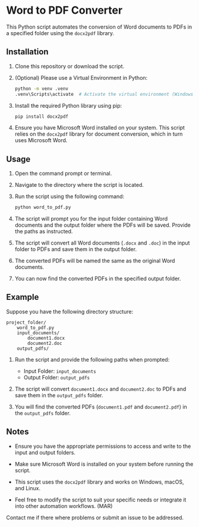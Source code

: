 # Word to PDF Converter

This Python script automates the conversion of Word documents to PDFs in a specified folder using the `docx2pdf` library.

## Installation

1. Clone this repository or download the script.

2. (Optional) Please use a Virtual Environment in Python:

   ```bash
   python -m venv .venv
   .venv\Scripts\activate  # Activate the virtual environment (Windows)
   ```

3. Install the required Python library using pip:

   ```bash
   pip install docx2pdf
   ```

4. Ensure you have Microsoft Word installed on your system. This script relies on the `docx2pdf` library for document conversion, which in turn uses Microsoft Word.

## Usage

1. Open the command prompt or terminal.

2. Navigate to the directory where the script is located.

3. Run the script using the following command:

   ```bash
   python word_to_pdf.py
   ```

4. The script will prompt you for the input folder containing Word documents and the output folder where the PDFs will be saved. Provide the paths as instructed.

5. The script will convert all Word documents (`.docx` and `.doc`) in the input folder to PDFs and save them in the output folder.

6. The converted PDFs will be named the same as the original Word documents.

7. You can now find the converted PDFs in the specified output folder.

## Example

Suppose you have the following directory structure:

```
project_folder/
    word_to_pdf.py
    input_documents/
        document1.docx
        document2.doc
    output_pdfs/
```

1. Run the script and provide the following paths when prompted:

   - Input Folder: `input_documents`
   - Output Folder: `output_pdfs`

2. The script will convert `document1.docx` and `document2.doc` to PDFs and save them in the `output_pdfs` folder.

3. You will find the converted PDFs (`document1.pdf` and `document2.pdf`) in the `output_pdfs` folder.

## Notes

- Ensure you have the appropriate permissions to access and write to the input and output folders.

- Make sure Microsoft Word is installed on your system before running the script.

- This script uses the `docx2pdf` library and works on Windows, macOS, and Linux.

- Feel free to modify the script to suit your specific needs or integrate it into other automation workflows. (MAR)

Contact me if there where problems or submit an issue to be addressed.
